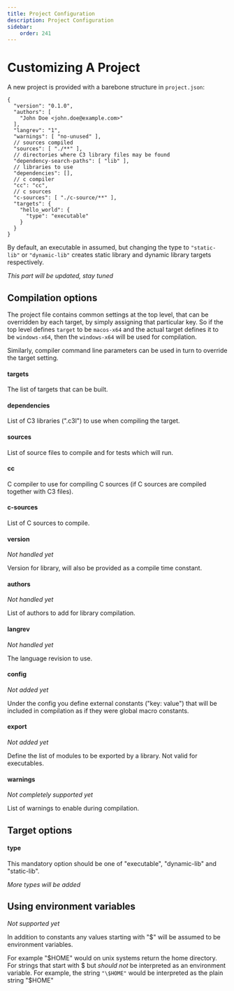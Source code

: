 ```yaml
---
title: Project Configuration
description: Project Configuration
sidebar:
    order: 241
---
```

# Customizing A Project

A new project is provided with a barebone structure in `project.json`:


```json5
{
  "version": "0.1.0",
  "authors": [
    "John Doe <john.doe@example.com>"
  ],
  "langrev": "1",
  "warnings": [ "no-unused" ],
  // sources compiled
  "sources": [ "./**" ],
  // directories where C3 library files may be found
  "dependency-search-paths": [ "lib" ],
  // libraries to use
  "dependencies": [],
  // c compiler
  "cc": "cc",
  // c sources
  "c-sources": [ "./c-source/**" ],
  "targets": {
    "hello_world": {
      "type": "executable"
    }
  }
}
```
        

By default, an executable in assumed, but changing the type to `"static-lib"` or `"dynamic-lib"` 
creates static library and dynamic library targets respectively.

*This part will be updated, stay tuned* 

## Compilation options

The project file contains common settings at the top level, that can be overridden by each
target, by simply assigning that particular key. So if the top level defines `target` to be `macos-x64`
and the actual target defines it to be `windows-x64`, then the `windows-x64` will be used for compilation.

Similarly, compiler command line parameters can be used in turn to override the target setting.

#### targets

The list of targets that can be built.

#### dependencies

List of C3 libraries (".c3l") to use when compiling the target.

#### sources

List of source files to compile and for tests which will run.

#### cc

C compiler to use for compiling C sources (if C sources are compiled together with C3 files).

#### c-sources

List of C sources to compile.

#### version

*Not handled yet*

Version for library, will also be provided as a compile time constant.

#### authors

*Not handled yet*

List of authors to add for library compilation.

#### langrev

*Not handled yet*

The language revision to use. 

#### config

*Not added yet*

Under the config you define external constants ("key: value") that will be included in compilation as if they were global macro constants.

#### export

*Not added yet*

Define the list of modules to be exported by a library. Not valid for executables.

#### warnings

*Not completely supported yet*

List of warnings to enable during compilation.

## Target options

#### type

This mandatory option should be one of "executable", "dynamic-lib" and "static-lib".

*More types will be added*

## Using environment variables

*Not supported yet*

In addition to constants any values starting with "$" will be assumed to be environment variables.

For example "$HOME" would on unix systems return the home directory. For strings that start with $ but *should not* be interpreted as an environment variable. For example, the string `"\$HOME"` would be interpreted as the plain string "$HOME"